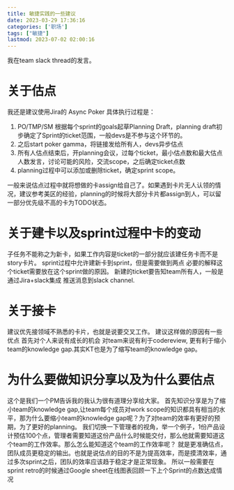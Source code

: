 ```yaml
---
title: 敏捷实践的一些建议
date: 2023-03-29 17:36:16
categories: ['职场']
tags: ["敏捷"]
lastmod: 2023-07-02 02:00:16
---
```


我在team slack thread的发言。

# 关于估点 
我还是建议使用Jira的 Async Poker
具体执行过程是：
1. PO/TMP/SM 根据每个sprint的goals起草Planning Draft，planning draft初步确定了Sprint的ticket范围，一般devs是不参与这个环节的。
2. 之后start poker gamma，将链接发给所有人，devs异步估点
3. 所有人估点结束后，开planning会议，过每个ticket，最小估点数和最大估点人数发言，讨论可能的风险，交流scope，之后确定ticket点数
4. planning过程中可以添加或删除ticket，确定sprint scope。
   
一般来说估点过程中就将想做的卡assign给自己了。如果遇到卡片无人认领的情况，建议参考美区的经验，planning的时候将大部分卡片都assign到人，可以留一部分优先级不高的卡为TODO状态。

# 关于建卡以及sprint过程中卡的变动

子任务不能称之为新卡，如果工作内容是ticket的一部分就应该建任务卡而不是story卡片。
sprint过程中允许建新卡到sprint，但是需要做到两点
必要的解释这个ticket需要放在这个sprint做的原因。
新建的ticket要告知team所有人，一般是通过Jira+slack集成 推送消息到slack channel.


# 关于接卡

建议优先接领域不熟悉的卡片，也就是说要交叉工作。
建议这样做的原因有一些优点
首先对个人来说有成长的机会
对team来说有利于codereview,
更有利于缩小team的knowledge gap.其实KT也是为了缩写team的knowledge gap。

# 为什么要做知识分享以及为什么要估点

这个是我们一个PM告诉我的我认为很有道理分享给大家。
首先知识分享是为了缩小team的knowledge gap,让team每个成员对work scope的知识都具有相当的水平，那为什么要缩小team的knowledge gap呢？为了对team的效率有更好的预期，为了更好的planning。
我们切换一下管理者的视角，举一个例子，1份产品设计预估100个点，管理者需要知道这份产品什么时候能交付，那么他就需要知道这个team的工作效率。那么怎么能知道这个team的工作效率呢？
就是更准确估点，团队成员更稳定的输出。也就是说估点的目的不是为提高效率，而是摸清效率，通过多次sprint之后，团队的效率应该趋于稳定才是正常现象。
所以一般需要在sprint retro的时候通过Google sheet在线图表回顾一下上个Sprint的点数达成情况